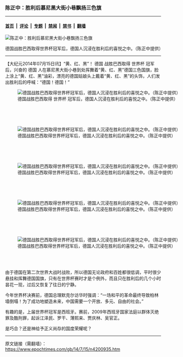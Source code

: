 ### 陈正中：胜利后慕尼黑大街小巷飘扬三色旗

---

#### [首页](../../../..?n4200935) &nbsp;|&nbsp; [评论](../../../../../epoch-comment?n4200935) &nbsp;|&nbsp; [专题](../../../../../epoch-special?n4200935) &nbsp;|&nbsp; [禁闻](../../../../../epoch-news?n4200935) &nbsp;|&nbsp; [禁书](../../../../../books?n4200935) &nbsp;|&nbsp; [翻墙](https://github.com/gfw-breaker/nogfw/blob/master/README.md?n4200935)


<div><img alt="陈正中：胜利后慕尼黑大街小巷飘扬三色旗" class="attachment-djy_600_400 size-djy_600_400 wp-post-image" src="https://i.epochtimes.com/assets/uploads/2014/07/1407150430081548-600x400.jpg"/>
<div class="caption">
 <p>
  德国战胜巴西取得世界杯冠军后，德国人沉浸在胜利后的喜悦之中。（陈正中提供）
 </p>
</div></div><hr/><div class="post_content" id="artbody" itemprop="articleBody">
 <!-- article content begin -->
 <p>
  【大纪元2014年07月15日讯】“黄、红、黑”！
  <ok href="https://www.epochtimes.com/gb/tag/%E5%BE%B7%E5%9B%BD.html">
   德国
  </ok>
  战胜巴西取得
  <ok href="https://www.epochtimes.com/gb/tag/%E4%B8%96%E7%95%8C%E6%9D%AF.html">
   世界杯
  </ok>
  冠军后，兴奋的
  <ok href="https://www.epochtimes.com/gb/tag/%E5%BE%B7%E5%9B%BD.html">
   德国
  </ok>
  人在慕尼黑大街小巷到处挥舞着“黄、红、黑”德国三色国旗，脸上涂上“黄、红、黑”油彩，漂亮的德国姑娘头上戴着“黄、红、黑”的头饰，人们发出胜利后的呼喊：“德国！德国！”
  <br/>
  <figure aria-describedby="caption-attachment-5751784" class="wp-caption aligncenter" id="attachment_5751784" style="width: 600px">
   <ok href=" https://i.epochtimes.com/assets/uploads/2014/07/1407150432471548-600x451.jpg" rel="noreferrer noopener" target="_blank">
    <img alt="德国战胜巴西取得世界杯冠军后，德国人沉浸在胜利后的喜悦之中。（陈正中提供）" class="size-large wp-image-5751784" src="https://i.epochtimes.com/assets/uploads/2014/07/1407150432471548-600x451.jpg" title="德国战胜巴西取得世界杯冠军后，德国人沉浸在胜利后的喜悦之中。（陈正中提供）"/>
   </ok>
   <br/><figcaption class="wp-caption-text" id="caption-attachment-5751784">
    德国战胜巴西取得
    <ok href="https://www.epochtimes.com/gb/tag/%E4%B8%96%E7%95%8C%E6%9D%AF.html">
     世界杯
    </ok>
    冠军后，德国人沉浸在胜利后的喜悦之中。（陈正中提供）
   </figcaption><br/>
  </figure><br/>
  <br/>
  <figure aria-describedby="caption-attachment-5751791" class="wp-caption aligncenter" id="attachment_5751791" style="width: 600px">
   <ok href=" https://i.epochtimes.com/assets/uploads/2014/07/1407150435291548-600x450.jpg" rel="noreferrer noopener" target="_blank">
    <img alt="德国战胜巴西取得世界杯冠军后，德国人沉浸在胜利后的喜悦之中。（陈正中提供）" class="size-large wp-image-5751791" src="https://i.epochtimes.com/assets/uploads/2014/07/1407150435291548-600x450.jpg" title="德国战胜巴西取得世界杯冠军后，德国人沉浸在胜利后的喜悦之中。（陈正中提供）"/>
   </ok>
   <br/><figcaption class="wp-caption-text" id="caption-attachment-5751791">
    德国战胜巴西取得世界杯冠军后，德国人沉浸在胜利后的喜悦之中。（陈正中提供）
   </figcaption><br/>
  </figure><br/>
  <br/>
  <figure aria-describedby="caption-attachment-5751799" class="wp-caption aligncenter" id="attachment_5751799" style="width: 600px">
   <ok href=" https://i.epochtimes.com/assets/uploads/2014/07/1407150436081548-600x450.jpg" rel="noreferrer noopener" target="_blank">
    <img alt="德国战胜巴西取得世界杯冠军后，德国人沉浸在胜利后的喜悦之中。（陈正中提供）" class="size-large wp-image-5751799" src="https://i.epochtimes.com/assets/uploads/2014/07/1407150436081548-600x450.jpg" title="德国战胜巴西取得世界杯冠军后，德国人沉浸在胜利后的喜悦之中。（陈正中提供）"/>
   </ok>
   <br/><figcaption class="wp-caption-text" id="caption-attachment-5751799">
    德国战胜巴西取得世界杯冠军后，德国人沉浸在胜利后的喜悦之中。（陈正中提供）
   </figcaption><br/>
  </figure><br/>
  <br/>
  <figure aria-describedby="caption-attachment-5751806" class="wp-caption aligncenter" id="attachment_5751806" style="width: 600px">
   <ok href=" https://i.epochtimes.com/assets/uploads/2014/07/1407150437581548-600x450.jpg" rel="noreferrer noopener" target="_blank">
    <img alt="德国战胜巴西取得世界杯冠军后，德国人沉浸在胜利后的喜悦之中。（陈正中提供）" class="size-large wp-image-5751806" src="https://i.epochtimes.com/assets/uploads/2014/07/1407150437581548-600x450.jpg" title="德国战胜巴西取得世界杯冠军后，德国人沉浸在胜利后的喜悦之中。（陈正中提供）"/>
   </ok>
   <br/><figcaption class="wp-caption-text" id="caption-attachment-5751806">
    德国战胜巴西取得世界杯冠军后，德国人沉浸在胜利后的喜悦之中。（陈正中提供）
   </figcaption><br/>
  </figure><br/>
  <br/>
  <figure aria-describedby="caption-attachment-5751816" class="wp-caption aligncenter" id="attachment_5751816" style="width: 600px">
   <ok href=" https://i.epochtimes.com/assets/uploads/2014/07/1407150438481548-600x451.jpg" rel="noreferrer noopener" target="_blank">
    <img alt="德国战胜巴西取得世界杯冠军后，德国人沉浸在胜利后的喜悦之中。（陈正中提供）" class="size-large wp-image-5751816" src="https://i.epochtimes.com/assets/uploads/2014/07/1407150438481548-600x451.jpg" title="德国战胜巴西取得世界杯冠军后，德国人沉浸在胜利后的喜悦之中。（陈正中提供）"/>
   </ok>
   <br/><figcaption class="wp-caption-text" id="caption-attachment-5751816">
    德国战胜巴西取得世界杯冠军后，德国人沉浸在胜利后的喜悦之中。（陈正中提供）
   </figcaption><br/>
  </figure><br/>
  <br/>
  由于德国在第二次世界大战时战败，所以德国无论政府和百姓都很低调，平时很少悬挂和挥舞德国国旗，只有在世界杯赛时才是个例外，而且只在胜利后的几个小时昙花一现，过后又恢复了往日的宁静。
 </p>
 <p>
  今年世界杯决赛前，德国总理默克尔访华时强调：“一场和平的革命最终导致柏林墙倒塌！为了成功地塑造未来，中国需要一个开放、多元、自由的社会。”
 </p>
 <p>
  有趣的是，上届世界杯冠军是西班牙。赛前，2009年西班牙国家法庭以群体灭绝罪及酷刑罪，起诉江泽民、罗干、薄熙来、贾庆林、吴官正。
 </p>
 <p>
  是巧合？还是神给予正义尚存的国度荣耀呢？
 </p>
 <p>
  <!-- article content end -->
  <div id="below_article_ad">
  </div>
 </p>
</div>


---

原文链接（需翻墙）：https://www.epochtimes.com/gb/14/7/15/n4200935.htm